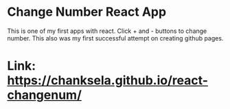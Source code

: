 # Change Number React App  
This is one of my first apps with react. 
Click + and - buttons to change number. This also was my first successful attempt on creating github pages.

# Link: https://chanksela.github.io/react-changenum/
